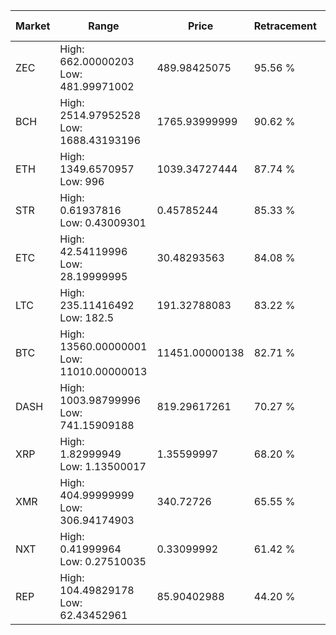 | Market | Range | Price| Retracement | Doubles to 50% |
| --- | --- | --- | --- | --- |
| ZEC | High: 662.00000203<br />Low: 481.99971002 | 489.98425075 | 95.56 % | 1.17 |
| BCH | High: 2514.97952528<br />Low: 1688.43193196 | 1765.93999999 | 90.62 % | 1.19 |
| ETH | High: 1349.6570957<br />Low: 996 | 1039.34727444 | 87.74 % | 1.13 |
| STR | High: 0.61937816<br />Low: 0.43009301 | 0.45785244 | 85.33 % | 1.15 |
| ETC | High: 42.54119996<br />Low: 28.19999995 | 30.48293563 | 84.08 % | 1.16 |
| LTC | High: 235.11416492<br />Low: 182.5 | 191.32788083 | 83.22 % | 1.09 |
| BTC | High: 13560.00000001<br />Low: 11010.00000013 | 11451.00000138 | 82.71 % | 1.07 |
| DASH | High: 1003.98799996<br />Low: 741.15909188 | 819.29617261 | 70.27 % | 1.07 |
| XRP | High: 1.82999949<br />Low: 1.13500017 | 1.35599997 | 68.20 % | 1.09 |
| XMR | High: 404.99999999<br />Low: 306.94174903 | 340.72726 | 65.55 % | 1.04 |
| NXT | High: 0.41999964<br />Low: 0.27510035 | 0.33099992 | 61.42 % | 1.05 |
| REP | High: 104.49829178<br />Low: 62.43452961 | 85.90402988 | 44.20 % | 0.00 |

